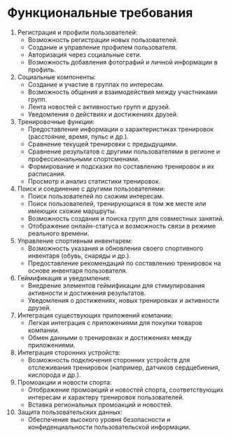 # Функциональные требования
1. Регистрация и профили пользователей:
   - Возможность регистрации новых пользователей.
   - Создание и управление профилем пользователя.
   - Авторизация через социальные сети.
   - Возможность добавления фотографий и личной информации в профиль.
1. Социальные компоненты:
   - Создание и участие в группах по интересам.
   - Возможность общения и взаимодействия между участниками групп.
   - Лента новостей с активностью групп и друзей.
   - Уведомления о действиях и достижениях друзей.
1. Тренировочные функции:
   - Предоставление информации о характеристиках тренировок (расстояние, время, пульс и др.).
   - Сравнение текущей тренировки с предыдущими.
   - Сравнение результатов с другими пользователями в регионе и профессиональными спортсменами.
   - Формирование и подсказки по составлению тренировок и их расписания.
   - Просмотр и анализ статистики тренировок.
1. Поиск и соединение с другими пользователями:
   - Поиск пользователей по схожим интересам.
   - Поиск пользователей, тренирующихся в том же месте или имеющих схожие маршруты.
   - Возможность создания и поиска групп для совместных занятий.
   - Отображение онлайн-статуса и возможность связи в режиме реального времени.
1. Управление спортивным инвентарем:
   - Возможность указания и обновления своего спортивного инвентаря (обувь, снаряды и др.).
   - Предоставление рекомендаций по составлению тренировок на основе инвентаря пользователя.
1. Геймификация и уведомления:
   - Внедрение элементов геймификации для стимулирования активности и достижения результатов.
   - Уведомления о достижениях, новых тренировках и активности друзей.
1. Интеграция существующих приложений компании:
   - Легкая интеграция с приложениями для покупки товаров компании.
   - Обмен данными о тренировках и достижениях между приложениями.
2. Интеграция сторонних устройств:
   - Возможность подключения сторонних устройств для отслеживания тренировок (например, датчиков сердцебиения, кислорода и др.).
3. Промоакции и новости спорта:
   - Отображение промоакций и новостей спорта, соответствующих интересам и характеру тренировок пользователей.
   - Вставка региональных промоакций и новостей.
4. Защита пользовательских данных:
   - Обеспечение высокого уровня безопасности и конфиденциальности пользовательской информации.